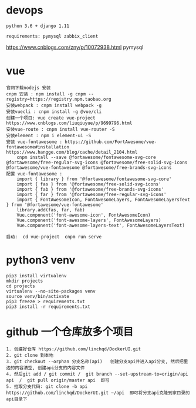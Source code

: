 # devops

    python 3.6 + django 1.11 
    
    requirements: pymysql zabbix_client

https://www.cnblogs.com/zny/p/10072938.html pymysql


# vue
    官网下载nodejs 安装
    cnpm 安装 : npm install -g cnpm --registry=https://registry.npm.taobao.org
    安装webpack : cnpm install webpack -g
    安装vuecli : cnpm install -g @vue/cli
    创建一个项目: vue create vue-project                  https://www.cnblogs.com/liuqiuyue/p/9699796.html
    安装vue-route : cnpm install vue-router -S
    安装element : npm i element-ui -S
    安装 vue-fontawesome : https://github.com/FortAwesome/vue-fontawesome#installation  https://www.hangge.com/blog/cache/detail_2104.html
        cnpm install --save @fortawesome/fontawesome-svg-core @fortawesome/free-regular-svg-icons @fortawesome/free-solid-svg-icons @fortawesome/vue-fontawesome @fortawesome/free-brands-svg-icons
    配置 vue-fontawesome :
        import { library } from '@fortawesome/fontawesome-svg-core'
        import { fas } from '@fortawesome/free-solid-svg-icons'
        import { fab } from '@fortawesome/free-brands-svg-icons'
        import { far } from '@fortawesome/free-regular-svg-icons'
        import { FontAwesomeIcon, FontAwesomeLayers, FontAwesomeLayersText } from '@fortawesome/vue-fontawesome'
        library.add(fas, far, fab)
        Vue.component('font-awesome-icon', FontAwesomeIcon)
        Vue.component('font-awesome-layers', FontAwesomeLayers)
        Vue.component('font-awesome-layers-text', FontAwesomeLayersText)
    
    启动:  cd vue-project  cnpm run serve
# python3 venv
    pip3 install virtualenv
    mkdir projects
    cd projects
    virtualenv --no-site-packages venv
    source venv/bin/activate
    pip3 freeze > requirements.txt 
    pip3 install -r requirements.txt
    
# github 一个仓库放多个项目
    1. 创建好仓库 https://github.com/linchqd/DockerUI.git
    2. git clone 到本地
    3. git checkout --orphan 分支名称(api)   创建分支api并进入api分支, 然后把里边的内容清空, 创建api分支的内容文件
    4. 然后git add / git commit /  git branch --set-upstream-to=origin/api api  /  git pull origin/master api  即可
    5. 拉取分支代码: git clone -b api https://github.com/linchqd/DockerUI.git ~/api  即可将分支api克隆到家目录的api目录下
    
    


